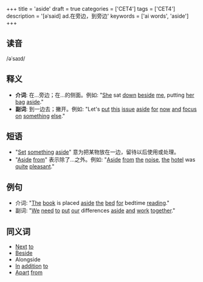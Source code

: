 +++
title = 'aside'
draft = true
categories = ['CET4']
tags = ['CET4']
description = '[əˈsaid] ad.在旁边，到旁边'
keywords = ['ai words', 'aside']
+++

## 读音
/əˈsaɪd/

## 释义
- **介词**: 在...旁边；在...的侧面。例如: "[She](/post/she/) sat [down](/post/down/) [beside](/post/beside/) [me](/post/me/), putting [her](/post/her/) [bag](/post/bag/) [aside](/post/aside/)."
- **副词**: 到一边去；撇开。例如: "Let's [put](/post/put/) [this](/post/this/) [issue](/post/issue/) [aside](/post/aside/) [for](/post/for/) [now](/post/now/) [and](/post/and/) [focus](/post/focus/) [on](/post/on/) [something](/post/something/) [else](/post/else/)."

## 短语
- "[Set](/post/set/) [something](/post/something/) [aside](/post/aside/)" 意为把某物放在一边，留待以后使用或处理。
- "[Aside](/post/aside/) [from](/post/from/)" 表示除了...之外。例如: "[Aside](/post/aside/) [from](/post/from/) [the](/post/the/) [noise](/post/noise/), [the](/post/the/) [hotel](/post/hotel/) was [quite](/post/quite/) [pleasant](/post/pleasant/)."

## 例句
- 介词: "[The](/post/the/) [book](/post/book/) is placed [aside](/post/aside/) [the](/post/the/) [bed](/post/bed/) [for](/post/for/) bedtime [reading](/post/reading/)."
- 副词: "[We](/post/we/) [need](/post/need/) [to](/post/to/) [put](/post/put/) [our](/post/our/) differences [aside](/post/aside/) [and](/post/and/) [work](/post/work/) [together](/post/together/)."

## 同义词
- [Next](/post/next/) [to](/post/to/)
- [Beside](/post/beside/)
- Alongside
- [In](/post/in/) [addition](/post/addition/) [to](/post/to/)
- [Apart](/post/apart/) [from](/post/from/)
